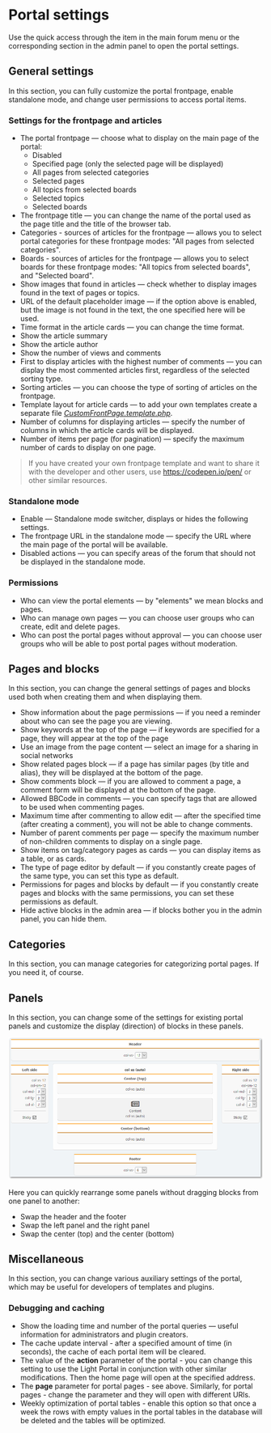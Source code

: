 # Portal settings
Use the quick access through the item in the main forum menu or the corresponding section in the admin panel to open the portal settings.

## General settings
In this section, you can fully customize the portal frontpage, enable standalone mode, and change user permissions to access portal items.

### Settings for the frontpage and articles

* The portal frontpage — choose what to display on the main page of the portal:
    * Disabled
    * Specified page (only the selected page will be displayed)
    * All pages from selected categories
    * Selected pages
    * All topics from selected boards
    * Selected topics
    * Selected boards
* The frontpage title — you can change the name of the portal used as the page title and the title of the browser tab.
* Categories - sources of articles for the frontpage — allows you to select portal categories for these frontpage modes: "All pages from selected categories".
* Boards - sources of articles for the frontpage — allows you to select boards for these frontpage modes: "All topics from selected boards", and "Selected board".
* Show images that found in articles — check whether to display images found in the text of pages or topics.
* URL of the default placeholder image — if the option above is enabled, but the image is not found in the text, the one specified here will be used.
* Time format in the article cards — you can change the time format.
* Show the article summary
* Show the article author
* Show the number of views and comments
* First to display articles with the highest number of comments — you can display the most commented articles first, regardless of the selected sorting type.
* Sorting articles — you can choose the type of sorting of articles on the frontpage.
* Template layout for article cards — to add your own templates create a separate file _[CustomFrontPage.template.php](/ru/layouts/create_new)_.
* Number of columns for displaying articles — specify the number of columns in which the article cards will be displayed.
* Number of items per page (for pagination) — specify the maximum number of cards to display on one page.

> If you have created your own frontpage template and want to share it with the developer and other users, use https://codepen.io/pen/ or other similar resources.

### Standalone mode

* Enable — Standalone mode switcher, displays or hides the following settings.
* The frontpage URL in the standalone mode — specify the URL where the main page of the portal will be available.
* Disabled actions — you can specify areas of the forum that should not be displayed in the standalone mode.

### Permissions

* Who can view the portal elements — by "elements" we mean blocks and pages.
* Who can manage own pages — you can choose user groups who can create, edit and delete pages.
* Who can post the portal pages without approval — you can choose user groups who will be able to post portal pages without moderation.

## Pages and blocks
In this section, you can change the general settings of pages and blocks used both when creating them and when displaying them.

* Show information about the page permissions — if you need a reminder about who can see the page you are viewing.
* Show keywords at the top of the page — if keywords are specified for a page, they will appear at the top of the page
* Use an image from the page content — select an image for a sharing in social networks
* Show related pages block — if a page has similar pages (by title and alias), they will be displayed at the bottom of the page.
* Show comments block — if you are allowed to comment a page, a comment form will be displayed at the bottom of the page.
* Allowed BBCode in comments — you can specify tags that are allowed to be used when commenting pages.
* Maximum time after commenting to allow edit — after the specified time (after creating a comment), you will not be able to change comments.
* Number of parent comments per page — specify the maximum number of non-children comments to display on a single page.
* Show items on tag/category pages as cards — you can display items as a table, or as cards.
* The type of page editor by default — if you constantly create pages of the same type, you can set this type as default.
* Permissions for pages and blocks by default — if you constantly create pages and blocks with the same permissions, you can set these permissions as default.
* Hide active blocks in the admin area — if blocks bother you in the admin panel, you can hide them.

## Categories
In this section, you can manage categories for categorizing portal pages. If you need it, of course.

## Panels
In this section, you can change some of the settings for existing portal panels and customize the display (direction) of blocks in these panels.

![](panels.png)

Here you can quickly rearrange some panels without dragging blocks from one panel to another:
* Swap the header and the footer
* Swap the left panel and the right panel
* Swap the center (top) and the center (bottom)

## Miscellaneous
In this section, you can change various auxiliary settings of the portal, which may be useful for developers of templates and plugins.

### Debugging and caching

* Show the loading time and number of the portal queries — useful information for administrators and plugin creators.
* The cache update interval - after a specified amount of time (in seconds), the cache of each portal item will be cleared.
* The value of the **action** parameter of the portal - you can change this setting to use the Light Portal in conjunction with other similar modifications. Then the home page will open at the specified address.
* The **page** parameter for portal pages - see above. Similarly, for portal pages - change the parameter and they will open with different URls.
* Weekly optimization of portal tables - enable this option so that once a week the rows with empty values in the portal tables in the database will be deleted and the tables will be optimized.